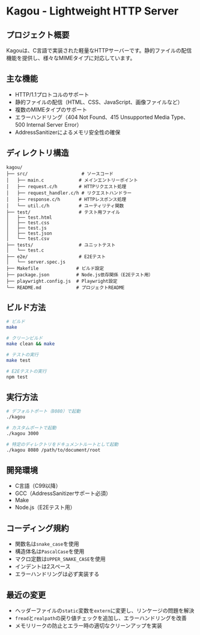 # Kagou - Lightweight HTTP Server

## プロジェクト概要

Kagouは、C言語で実装された軽量なHTTPサーバーです。静的ファイルの配信機能を提供し、様々なMIMEタイプに対応しています。

## 主な機能

- HTTP/1.1プロトコルのサポート
- 静的ファイルの配信（HTML、CSS、JavaScript、画像ファイルなど）
- 複数のMIMEタイプのサポート
- エラーハンドリング（404 Not Found、415 Unsupported Media Type、500 Internal Server Error）
- AddressSanitizerによるメモリ安全性の確保

## ディレクトリ構造

```
kagou/
├── src/                    # ソースコード
│   ├── main.c             # メインエントリーポイント
│   ├── request.c/h        # HTTPリクエスト処理
│   ├── request_handler.c/h # リクエストハンドラー
│   ├── response.c/h       # HTTPレスポンス処理
│   └── util.c/h           # ユーティリティ関数
├── test/                  # テスト用ファイル
│   ├── test.html
│   ├── test.css
│   ├── test.js
│   ├── test.json
│   └── test.csv
├── tests/                 # ユニットテスト
│   └── test.c
├── e2e/                   # E2Eテスト
│   └── server.spec.js
├── Makefile              # ビルド設定
├── package.json          # Node.js依存関係（E2Eテスト用）
├── playwright.config.js  # Playwright設定
└── README.md             # プロジェクトREADME

```

## ビルド方法

```bash
# ビルド
make

# クリーンビルド
make clean && make

# テストの実行
make test

# E2Eテストの実行
npm test
```

## 実行方法

```bash
# デフォルトポート（8080）で起動
./kagou

# カスタムポートで起動
./kagou 3000

# 特定のディレクトリをドキュメントルートとして起動
./kagou 8080 /path/to/document/root
```

## 開発環境

- C言語（C99以降）
- GCC（AddressSanitizerサポート必須）
- Make
- Node.js（E2Eテスト用）

## コーディング規約

- 関数名は`snake_case`を使用
- 構造体名は`PascalCase`を使用
- マクロ定数は`UPPER_SNAKE_CASE`を使用
- インデントは2スペース
- エラーハンドリングは必ず実装する

## 最近の変更

- ヘッダーファイルの`static`変数を`extern`に変更し、リンケージの問題を解決
- `fread`と`realpath`の戻り値チェックを追加し、エラーハンドリングを改善
- メモリリークの防止とエラー時の適切なクリーンアップを実装
